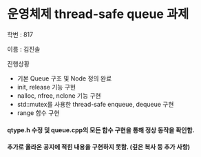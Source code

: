 #  운영체제 thread-safe queue 과제
학번 : 817

이름 : 김진솔

진행상황
- 기본 Queue 구조 및 Node 정의 완료
- init, release 기능 구현
- nalloc, nfree, nclone 기능 구현
- std::mutex를 사용한 thread-safe enqueue, dequeue 구현
- range 함수 구현
#### qtype.h 수정 및 queue.cpp의 모든 함수 구현을 통해 정상 동작을 확인함. 
#### 추가로 올라온 공지에 적힌 내용을 구현하지 못함. (깊은 복사 등 추가 사항)
